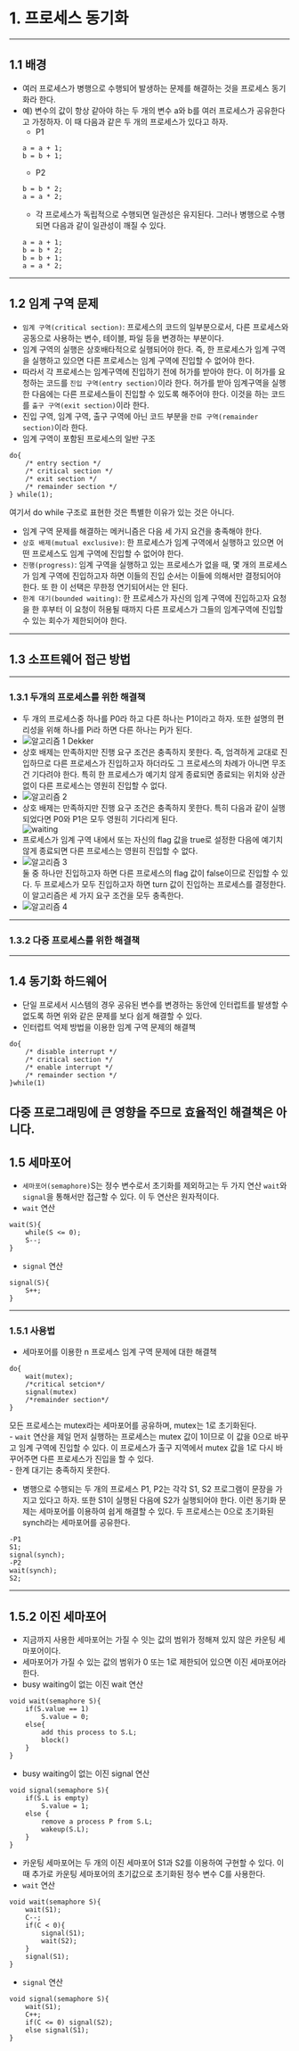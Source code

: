 # 1. 프로세스 동기화
----
## 1.1 배경
- 여러 프로세스가 병행으로 수행되어 발생하는 문제를 해결하는 것을 프로세스 동기화라 한다.
- 예) 변수의 값이 항상 같아야 하는 두 개의 변수 a와 b를 여러 프로세스가 공유한다고 가정하자. 이 때 다음과 같은 두 개의 프로세스가 있다고 하자.
    - P1
    ```
    a = a + 1;
    b = b + 1;
    ```
    - P2
    ```
    b = b * 2;
    a = a * 2;
    ```
    - 각 프로세스가 독립적으로 수행되면 일관성은 유지된다. 그러나 병행으로 수행되면 다음과 같이 일관성이 깨질 수 있다.
    ```
    a = a + 1;
    b = b * 2;
    b = b + 1;
    a = a * 2;
    ```
----
## 1.2 임계 구역 문제
- `임계 구역(critical section)`: 프로세스의 코드의 일부분으로서, 다른 프로세스와 공동으로 사용하는 변수, 테이블, 파일 등을 변경하는 부분이다.
- 임계 구역의 실행은 상호배타적으로 실행되어야 한다. 즉, 한 프로세스가 임계 구역을 실행하고 있으면 다른 프로세스는 임계 구역에 진입할 수 없어야 한다.
- 따라서 각 프로세스는 임계구역에 진입하기 전에 허가를 받아야 한다. 이 허가를 요청하는 코드를 `진입 구역(entry section)`이라 한다. 허가를 받아 임계구역을 실행한 다음에는 다른 프로세스들이 진입할 수 있도록 해주어야 한다. 이것을 하는 코드를 `출구 구역(exit section)`이라 한다.
- 진입 구역, 임계 구역, 출구 구역에 아닌 코드 부분을 `잔류 구역(remainder section)`이라 한다.
- 임계 구역이 포함된 프로세스의 일반 구조
```
do{
    /* entry section */
    /* critical section */
    /* exit section */
    /* remainder section */
} while(1);
```
여기서 do while 구조로 표현한 것은 특별한 이유가 있는 것은 아니다.
- 임계 구역 문제를 해결하는 메커니즘은 다음 세 가지 요건을 충족해야 한다.
- `상호 배제(mutual exclusive)`: 한 프로세스가 임계 구역에서 실행하고 있으면 어떤 프로세스도 임계 구역에 진입할 수 없어야 한다.
- `진행(progress)`: 임계 구역을 실행하고 있는 프로세스가 없을 때, 몇 개의 프로세스가 임계 구역에 진입하고자 하면 이들의 진입 순서는 이들에 의해서만 결정되어야 한다. 또 한 이 선택은 무한정 연기되어서는 안 된다.
- `한계 대기(bounded waiting)`: 한 프로세스가 자신의 임계 구역에 진입하고자 요청을 한 후부터 이 요청이 허용될 때까지 다른 프로세스가 그들의 임계구역에 진입할 수 있는 회수가 제한되어야 한다.
----
## 1.3 소프트웨어 접근 방법
----
### 1.3.1 두개의 프로세스를 위한 해결책
- 두 개의 프로세스중 하나를 P0라 하고 다른 하나는 P1이라고 하자. 또한 설명의 편리성을 위해 하나를 Pi라 하면 다른 하나는 Pj가 된다.   
- ![알고리즘 1 Dekker](./%EC%95%8C%EA%B3%A0%EB%A6%AC%EC%A6%981.jpg)   
- 상호 배제는 만족하지만 진행 요구 조건은 충족하지 못한다. 즉, 엄격하게 교대로 진입하므로 다른 프로세스가 진입하고자 하더라도 그 프로세스의 차례가 아니면 무조건 기다려야 한다. 특히 한 프로세스가 예기치 않게 종료되면 종료되는 위치와 상관없이 다른 프로세스는 영원히 진입할 수 없다.   
- ![알고리즘 2](./%EC%95%8C%EA%B3%A0%EB%A6%AC%EC%A6%982.jpg)
- 상호 배제는 만족하지만 진행 요구 조건은 충족하지 못한다. 특히 다음과 같이 실행되었다면 P0와 P1은 모두 영원히 기다리게 된다.   
![waiting](./waiting.jpg)
- 프로세스가 임계 구역 내에서 또는 자신의 flag 값을 true로 설정한 다음에 예기치 않게 종료되면 다른 프로세스는 영원히 진입할 수 없다.
- ![알고리즘 3](./%EC%95%8C%EA%B3%A0%EB%A6%AC%EC%A6%98%203.jpg)   
둘 중 하나만 진입하고자 하면 다른 프로세스의 flag 값이 false이므로 진입할 수 있다. 두 프로세스가 모두 진입하고자 하면 turn 값이 진입하는 프로세스를 결정한다. 이 알고리즘은 세 가지 요구 조건을 모두 충족한다.
- ![알고리즘 4](./%EC%95%8C%EA%B3%A0%EB%A6%AC%EC%A6%984.jpg)
----
### 1.3.2 다중 프로세스를 위한 해결책
----
## 1.4 동기화 하드웨어
- 단일 프로세서 시스템의 경우 공유된 변수를 변경하는 동안에 인터럽트를 발생할 수 없도록 하면 위와 같은 문제를 보다 쉽게 해결할 수 있다.
- 인터럽트 억제 방법을 이용한 임계 구역 문제의 해결책   
```
do{
    /* disable interrupt */
    /* critical section */
    /* enable interrupt */
    /* remainder section */
}while(1)
```   
다중 프로그래밍에 큰 영향을 주므로 효율적인 해결책은 아니다.
----
## 1.5 세마포어
- `세마포어(semaphore)`S는 정수 변수로서 초기화를 제외하고는 두 가지 연산 `wait`와 `signal`을 통해서만 접근할 수 있다. 이 두 연산은 원자적이다.
- `wait` 연산   
```
wait(S){
    while(S <= 0);
    S--;
}
```
- `signal` 연산   
```
signal(S){
    S++;
}
```
----
### 1.5.1 사용법
- 세마포어를 이용한 n 프로세스 임계 구역 문제에 대한 해결책   
```
do{
    wait(mutex);
    /*critical setcion*/
    signal(mutex)
    /*remainder section*/
}
```   
모든 프로세스는 mutex라는 세마포어를 공유하며, mutex는 1로 초기화된다.   
    - `wait` 연산을 제일 먼저 실행하는 프로세스는 mutex 값이 1이므로 이 값을 0으로 바꾸고 임계 구역에 진입할 수 있다. 이 프로세스가 출구 지역에서 mutex 값을 1로 다시 바꾸어주면 다른 프로세스가 진입을 할 수 있다.   
    - 한계 대기는 충족하지 못한다.
- 병행으로 수행되는 두 개의 프로세스 P1, P2는 각각 S1, S2 프로그램이 문장을 가지고 있다고 하자. 또한 S1이 실행된 다음에 S2가 실행되어야 한다. 이런 동기화 문제는 세마포어를 이용하여 쉽게 해결할 수 있다. 두 프로세스는 0으로 초기화된 synch라는 세마포어를 공유한다.   
```
-P1
S1;
signal(synch);
-P2
wait(synch);
S2;
```
----
## 1.5.2 이진 세마포어
- 지금까지 사용한 세마포어는 가질 수 잇는 값의 범위가 정해져 있지 않은 카운팅 세마포어이다.
- 세마포어가 가질 수 있는 값의 범위가 0 또는 1로 제한되어 있으면 이진 세마포어라 한다.
- busy waiting이 없는 이진 wait 연산   
```
void wait(semaphore S){
    if(S.value == 1)
        S.value = 0;
    else{
        add this process to S.L;
        block()
    }
}
```
- busy waiting이 없는 이진 signal 연산
```
void signal(semaphore S){
    if(S.L is empty)
        S.value = 1;
    else {
        remove a process P from S.L;
        wakeup(S.L);
    }
}
```
- 카운팅 세마포어는 두 개의 이진 세마포어 S1과 S2를 이용하여 구현할 수 있다. 이 때 추가로 카운팅 세마포어의 초기값으로 초기화된 정수 변수 C를 사용한다.
- `wait` 연산   
```
void wait(semaphore S){
    wait(S1);
    C--;
    if(C < 0){
        signal(S1);
        wait(S2);
    }
    signal(S1);
}
```
- `signal` 연산
```
void signal(semaphore S){
    wait(S1);
    C++;
    if(C <= 0) signal(S2);
    else signal(S1);
}